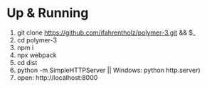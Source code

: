 # Up & Running

1. git clone https://github.com/ifahrentholz/polymer-3.git && $_
2. cd polymer-3
3. npm i
4. npx webpack
5. cd dist
6. python -m SimpleHTTPServer || Windows: python http.server)
7. open: http://localhost:8000 
